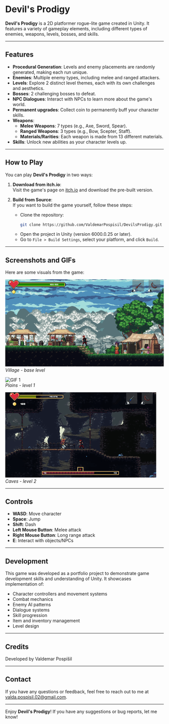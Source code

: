 # Devil's Prodigy

**Devil's Prodigy** is a 2D platformer rogue-lite game created in Unity. It features a variety of gameplay elements, including different types of enemies, weapons, levels, bosses, and skills. 

---

## Features

- **Procedural Generation**: Levels and enemy placements are randomly generated, making each run unique.
- **Enemies**: Multiple enemy types, including melee and ranged attackers.
- **Levels**: Explore 2 distinct level themes, each with its own challenges and aesthetics.
- **Bosses**: 2 challenging bosses to defeat.
- **NPC Dialogues**: Interact with NPCs to learn more about the game's world.
- **Permanent upgrades**: Collect coin to permanently buff your character skills.
- **Weapons**:
  - **Melee Weapons**: 7 types (e.g., Axe, Sword, Spear).
  - **Ranged Weapons**: 3 types (e.g., Bow, Scepter, Staff).
  - **Materials/Rarities**: Each weapon is made from 13 different materials.
- **Skills**: Unlock new abilities as your character levels up.

---

## How to Play

You can play **Devil's Prodigy** in two ways:

1. **Download from itch.io**:  
   Visit the game's page on [itch.io](https://maraldev.itch.io/devils-prodigy) and download the pre-built version.

2. **Build from Source**:  
   If you want to build the game yourself, follow these steps:
   - Clone the repository:
     ```bash
     git clone https://github.com/ValdemarPospisil/DevilsProdigy.git
     ```
   - Open the project in Unity (version 6000.0.25 or later).
   - Go to `File > Build Settings`, select your platform, and click `Build`.

---

## Screenshots and GIFs

Here are some visuals from the game:

![Screenshot 1](Screenshots/Screenshot_4.png)  
*Village - base level*

![GIF 1](Screenshots/SwordBowGif.gif)  
*Plains - level 1*

![GIF 2](Screenshots/CaveGif.gif)  
*Caves - level 2*

---

## Controls
- **WASD**: Move character
- **Space**: Jump
- **Shift**: Dash
- **Left Mouse Button**: Melee attack
- **Right Mouse Button**: Long range attack
- **E**: Interact with objects/NPCs

---

## Development
This game was developed as a portfolio project to demonstrate game development skills and understanding of Unity. It showcases implementation of:
- Character controllers and movement systems
- Combat mechanics
- Enemy AI patterns
- Dialogue systems
- Skill progression
- Item and inventory management
- Level design

---

## Credits
Developed by Valdemar Pospíšil

---

## Contact

If you have any questions or feedback, feel free to reach out to me at [valda.pospisil.02@gmail.com](mailto:valda.pospisil.02@gmail.com).

---

Enjoy **Devil's Prodigy**! If you have any suggestions or bug reports, let me know!
